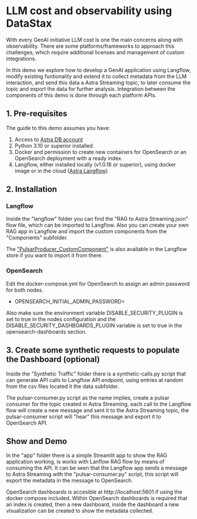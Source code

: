 # LLM cost and observability using DataStax
With every GenAI initiative LLM cost is one the main concerns along with observability. There are some platforms/frameworks to approach this challenges, which require additional licenses and management of custom integrations. 

In this demo we explore how to develop a GenAI application using Langflow, modify existing funtionality and extend it to collect metadata from the LLM interaction, and send this data a Astra Streaming topic, to later consume the topic and export the data for further analysis. Integration between the components of this demo is done through each platform APIs.

## 1. Pre-requisites
The guide to this demo assumes you have:
1. Access to [Astra DB account](https://astra.datastax.com)
2. Python 3.10 or superior installed.
3. Docker and permission to create new containers for OpenSearch or an OpenSearch deployment with a ready index.
4. Langflow, either installed locally (v1.0.18 or superior), using docker image or in the cloud ([Astra Langflow](https://astra.datastax.com/langflow/))

## 2. Installation
### Langflow
Inside the "langflow" folder you can find the "RAG to Astra Streaming.json" flow file, which can be imported to Langflow. Also you can create your own RAG app in Langflow and import the custom components from the "Components" subfolder. 

The ["PulsarProducer_CustomComponent"](https://www.langflow.store/store/3403c9aa-c411-4596-89cf-d3b033dca015) is also available in the Langflow store if you want to import it from there. 

### OpenSearch
Edit the docker-compose.yml for OpenSearch to assign an admin password for both nodes.
- OPENSEARCH_INITIAL_ADMIN_PASSWORD=

Also make sure the environment variable DISABLE_SECURITY_PLUGIN is set to true in the nodes configuration and the DISABLE_SECURITY_DASHBOARDS_PLUGIN variable is set to true in the opensearch-dashboards section. 

## 3. Create some synthetic requests to populate the Dashboard (optional)
Inside the "Synthetic Traffic" folder there is a synthetic-calls.py script that can generate API calls to Langflow API endpoint, using entries at random from the csv files located it the data subfolder.

The pulsar-consumer.py script as the name implies, create a pulsar consumer for the topic created in Astra Streaming, each call to the Langflow flow will create a new message and sent it to the Astra Streaming topic, the pulsar-consumer script will "hear" this message and export it to OpenSearch API.

## Show and Demo
In the "app" folder there is a simple Streamlit app to show the RAG application working, is works with Lanflow RAG flow by means of consuming the API. It can be seen that the Langflow app sends a message to Astra Streaming with the "pulsar-consumer.py" script, this script will export the metadata in the message to OpenSearch.

OpenSearch dashboards is accesible at http://localhost:5601 if using the docker compose included. Within OpenSearch dashboards is required that an index is created, then a new dashboard, inside the dashboard a new visualization can be created to show the metadata collected.


